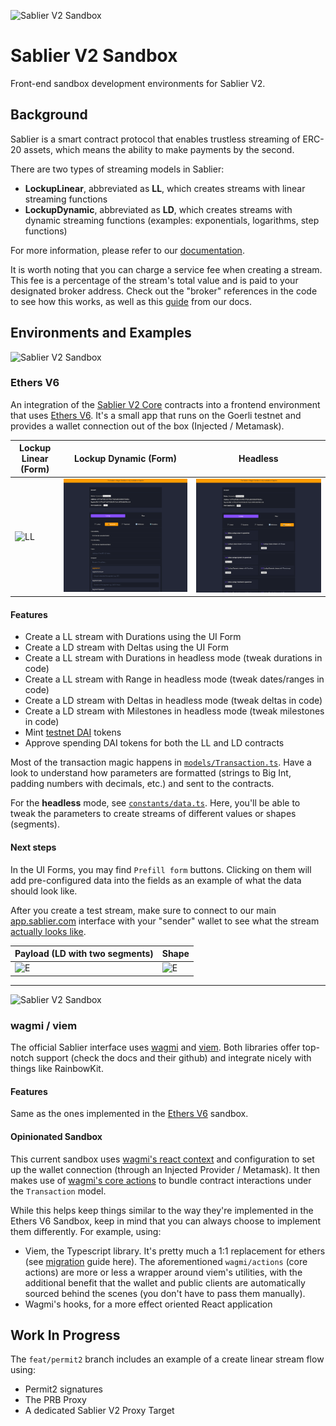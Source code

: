 ![Sablier V2 Sandbox](/packages/assets/banner.png)

# Sablier V2 Sandbox

Front-end sandbox development environments for Sablier V2.

## Background

Sablier is a smart contract protocol that enables trustless streaming of ERC-20 assets, which means
the ability to make payments by the second.

There are two types of streaming models in Sablier:

- **LockupLinear**, abbreviated as **LL**, which creates streams with linear streaming functions
- **LockupDynamic**, abbreviated as **LD**, which creates streams with dynamic streaming functions (examples: exponentials, logarithms, step functions)

For more information, please refer to our [documentation](https://docs.sablier.com).

It is worth noting that you can charge a service fee when creating a stream. This fee is a percentage of the stream's total value and is paid to your designated broker address. Check out the "broker" references in the code to see how this works, as well as this [guide](https://docs.sablier.com/concepts/protocol/fees) from our docs.

## Environments and Examples

![Sablier V2 Sandbox](/packages/assets/banner-s1.png)

### Ethers V6

An integration of the [Sablier V2 Core](https://github.com/sablier-labs/v2-core) contracts into a frontend environment that uses [Ethers V6](https://docs.ethers.org/v6/). It's a small app that runs on the Goerli testnet and provides a wallet connection out of the box (Injected / Metamask).

| Lockup Linear (Form)                       | Lockup Dynamic (Form)                       | Headless                             |
| ------------------------------------------ | ------------------------------------------- | ------------------------------------ |
| ![LL](./packages/assets/lockup-linear.png) | ![LD](./packages/assets/lockup-dynamic.png) | ![H](./packages/assets/headless.png) |

#### Features

- Create a LL stream with Durations using the UI Form
- Create a LD stream with Deltas using the UI Form
- Create a LL stream with Durations in headless mode (tweak durations in code)
- Create a LL stream with Range in headless mode (tweak dates/ranges in code)
- Create a LD stream with Deltas in headless mode (tweak deltas in code)
- Create a LD stream with Milestones in headless mode (tweak milestones in code)
- Mint [testnet DAI](https://goerli.etherscan.io/token/0x97cb342cf2f6ecf48c1285fb8668f5a4237bf862) tokens
- Approve spending DAI tokens for both the LL and LD contracts

Most of the transaction magic happens in [`models/Transaction.ts`](/examples/ethers-v6/src/models/Transaction.ts). Have a look to understand how parameters are formatted (strings to Big Int, padding numbers with decimals, etc.) and sent to the contracts.

For the **headless** mode, see [`constants/data.ts`](/examples/ethers-v6/src/constants/data.ts). Here, you'll be able to tweak the parameters to create streams of different values or shapes (segments).

#### Next steps

In the UI Forms, you may find `Prefill form` buttons. Clicking on them will add pre-configured data into the fields as an example of what the data should look like.

After you create a test stream, make sure to connect to our main [app.sablier.com](https://app.sablier.com) interface with your "sender" wallet to see what the stream [actually looks like](https://docs.sablier.com/apps/features#detailed-panels).

| Payload (LD with two segments)            | Shape                                      |
| ----------------------------------------- | ------------------------------------------ |
| ![E](./packages/assets/emission-code.png) | ![E](./packages/assets/emission-shape.png) |

---

![Sablier V2 Sandbox](/packages/assets/banner-s2.png)

### wagmi / viem

The official Sablier interface uses [wagmi](wagmi.sh/) and [viem](https://viem.sh/). Both libraries offer top-notch support (check the docs and their github) and integrate nicely with things like RainbowKit.

#### Features

Same as the ones implemented in the [Ethers V6](#ethers-v6) sandbox.

#### Opinionated Sandbox

This current sandbox uses [wagmi's react context](https://wagmi.sh/react/getting-started) and configuration to set up the wallet connection (through an Injected Provider / Metamask). It then makes use of [wagmi's core actions](https://wagmi.sh/core/getting-started) to bundle contract interactions under the `Transaction` model.

While this helps keep things similar to the way they're implemented in the Ethers V6 Sandbox, keep in mind that you can always choose to implement them differently. For example, using:

- Viem, the Typescript library. It's pretty much a 1:1 replacement for ethers (see [migration](https://wagmi.sh/react/ethers-adapters) guide here). The aforementioned `wagmi/actions` (core actions) are more or less a wrapper around viem's utilities, with the additional benefit that the wallet and public clients are automatically sourced behind the scenes (you don't have to pass them manually).
- Wagmi's hooks, for a more effect oriented React application

## Work In Progress

The `feat/permit2` branch includes an example of a create linear stream flow using:

- Permit2 signatures
- The PRB Proxy
- A dedicated Sablier V2 Proxy Target
